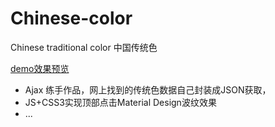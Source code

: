 # Chinese-color

Chinese traditional color 中国传统色

[demo效果预览](https://fankxxd.github.io/Chinese-color/.)

* Ajax 练手作品，网上找到的传统色数据自己封装成JSON获取，
* JS+CSS3实现顶部点击Material Design波纹效果
* ...
